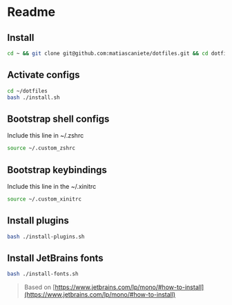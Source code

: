 # Readme

## Install

```sh
cd ~ && git clone git@github.com:matiascaniete/dotfiles.git && cd dotfiles
```

## Activate configs

```sh
cd ~/dotfiles
bash ./install.sh
```

## Bootstrap shell configs

Include this line in ~/.zshrc

```sh
source ~/.custom_zshrc
```

## Bootstrap keybindings

Include this line in the ~/.xinitrc

```sh
source ~/.custom_xinitrc
```

## Install plugins

```sh
bash ./install-plugins.sh
```

## Install JetBrains fonts

```sh
bash ./install-fonts.sh
```

> Based on [https://www.jetbrains.com/lp/mono/#how-to-install](https://www.jetbrains.com/lp/mono/#how-to-install)
